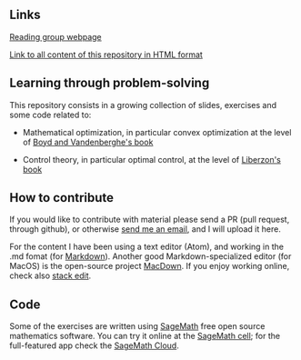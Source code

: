 ## Links

[Reading group webpage](https://project.inria.fr/readinggroupoc/)

[Link to all content of this repository in HTML format](http://main.marcelo-forets.fr/ocrg/)

## Learning through problem-solving

This repository consists in a growing collection of slides, exercises and some code related to:

* Mathematical optimization, in particular convex optimization at the level of [Boyd and Vandenberghe's book](http://stanford.edu/~boyd/cvxbook/)

* Control theory, in particular optimal control, at the level of [Liberzon's book](http://liberzon.csl.illinois.edu/publications.html)

## How to contribute

If you would like to contribute with material please send a PR (pull request, through github), or otherwise [send me an email](marcelo-forets.fr), and I will upload it here. 

For the content I have been using a text editor (Atom), and working in the .md fomat (for [Markdown](https://en.wikipedia.org/wiki/Markdown)). Another good Markdown-specialized editor (for MacOS) is the open-source project [MacDown](macdown.uranusjr.com/). If you enjoy working online, check also [stack edit](https://stackedit.io).

## Code

Some of the exercises are written using [SageMath](http://www.sagemath.org/) free open source mathematics software. You can try it online at the [SageMath cell](http://sagecell.sagemath.org/); for the full-featured app check the [SageMath Cloud](http://sagecell.sagemath.org/).
